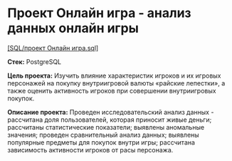 # Проект Онлайн игра - анализ данных онлайн игры
[[SQL/проект Онлайн игра.sql]](https://github.com/frolovadarya95/Practicum_projects/blob/5e1c9619888fe2b0c32e8e66943597adc79b002a/SQL/%D0%BF%D1%80%D0%BE%D0%B5%D0%BA%D1%82%20%D0%9E%D0%BD%D0%BB%D0%B0%D0%B9%D0%BD%20%D0%B8%D0%B3%D1%80%D0%B0.sql)

**Стек:** 
PostgreSQL

**Цель проекта:** 
Изучить влияние характеристик игроков и их игровых персонажей на покупку внутриигровой валюты «райские лепестки», а также оценить активность игроков при совершении внутриигровых покупок.

**Описание проекта:**
Проведен исследовательский анализ данных - рассчитана доля пользователей, которая приносит живые деньги; рассчитаны статистические показатели; выявлены аномальные значения; проведен сравнительный анализ данных; выявлены популярные предметы для покупок внутри игры; рассчитана зависимость активности игроков от расы персонажа.
